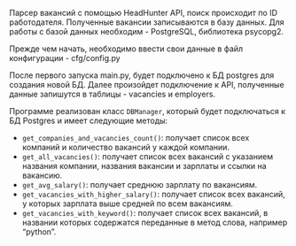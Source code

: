 Парсер вакансий с помощью HeadHunter API, поиск происходит по ID работодателя. 
Полученные вакансии записываются в базу данных.
Для работы с базой данных необходим - PostgreSQL, библиотека psycopg2.

Прежде чем начать, необходимо ввести свои данные в файл конфигурации - cfg/config.py

После первого запуска main.py, будет подключено к БД postgres для создания новой БД. 
Далее произойдет подключение к API, полученные данные запишутся в таблицы - vacancies и employers.

Программе реализован класс `DBManager`, который будет подключаться к БД Postgres и имеет следующие методы:

- `get_companies_and_vacancies_count()`: получает список всех компаний и количество вакансий у каждой компании.
- `get_all_vacancies()`: получает список всех вакансий с указанием названия компании, названия вакансии и зарплаты и ссылки на вакансию.
- `get_avg_salary()`: получает среднюю зарплату по вакансиям.
- `get_vacancies_with_higher_salary()`: получает список всех вакансий, у которых зарплата выше средней по всем вакансиям.
- `get_vacancies_with_keyword()`: получает список всех вакансий, в названии которых содержатся переданные в метод слова, например “python”.

